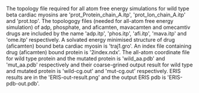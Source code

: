The topology file required for all atom free energy simulations for wild type beta cardiac myosins are 'prot_Protein_chain_A.itp', 'prot_Ion_chain_A.itp' and 'prot.top'.
The topologogy files (needed for all-atom free energy simulation) of adp, phosphate, and aficamten, mavacamten and omecamtiv drugs are included by the name 'adp.itp', 'phos.itp', 'afi.itp', 'mava.itp' and 'ome.itp' respectively.
A solvated energy minimised structure of drug (aficamten) bound beta cardiac myosin is 'traj1.gro'.
An index file containing drug (aficamten) bound protein is '2index.ndx'.
The all-atom coordinate file for wild type protein and the mutated protein is 'wild_aa.pdb' and 'mut_aa.pdb' respectively and their coarse-grined output result for wild type and mutated protein is 'wild-cg.out' and 'mut-cg.out' respectively.
ERIS results are in the 'ERIS-out-result.png' and the output ERIS pdb is 'ERIS-pdb-out.pdb'.

